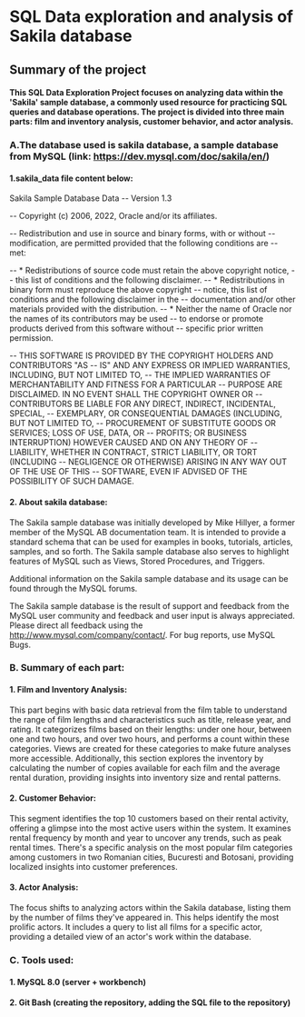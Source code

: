 # SQL Data exploration and analysis of Sakila database


## Summary of the project
#### This SQL Data Exploration Project focuses on analyzing data within the 'Sakila' sample database, a commonly used resource for practicing SQL queries and database operations. The project is divided into three main parts: film and inventory analysis, customer behavior, and actor analysis.

### A.The database used is sakila database, a sample database from MySQL (link: https://dev.mysql.com/doc/sakila/en/) 

#### 1.sakila_data file content below:
Sakila Sample Database Data
-- Version 1.3


-- Copyright (c) 2006, 2022, Oracle and/or its affiliates.

-- Redistribution and use in source and binary forms, with or without
-- modification, are permitted provided that the following conditions are
-- met:

-- * Redistributions of source code must retain the above copyright notice,
--   this list of conditions and the following disclaimer.
-- * Redistributions in binary form must reproduce the above copyright
--   notice, this list of conditions and the following disclaimer in the
--   documentation and/or other materials provided with the distribution.
-- * Neither the name of Oracle nor the names of its contributors may be used
--   to endorse or promote products derived from this software without
--   specific prior written permission.

-- THIS SOFTWARE IS PROVIDED BY THE COPYRIGHT HOLDERS AND CONTRIBUTORS "AS
-- IS" AND ANY EXPRESS OR IMPLIED WARRANTIES, INCLUDING, BUT NOT LIMITED TO,
-- THE IMPLIED WARRANTIES OF MERCHANTABILITY AND FITNESS FOR A PARTICULAR
-- PURPOSE ARE DISCLAIMED. IN NO EVENT SHALL THE COPYRIGHT OWNER OR
-- CONTRIBUTORS BE LIABLE FOR ANY DIRECT, INDIRECT, INCIDENTAL, SPECIAL,
-- EXEMPLARY, OR CONSEQUENTIAL DAMAGES (INCLUDING, BUT NOT LIMITED TO,
-- PROCUREMENT OF SUBSTITUTE GOODS OR SERVICES; LOSS OF USE, DATA, OR
-- PROFITS; OR BUSINESS INTERRUPTION) HOWEVER CAUSED AND ON ANY THEORY OF
-- LIABILITY, WHETHER IN CONTRACT, STRICT LIABILITY, OR TORT (INCLUDING
-- NEGLIGENCE OR OTHERWISE) ARISING IN ANY WAY OUT OF THE USE OF THIS
-- SOFTWARE, EVEN IF ADVISED OF THE POSSIBILITY OF SUCH DAMAGE.

#### 2. About sakila database:
The Sakila sample database was initially developed by Mike Hillyer, a former member of the MySQL AB documentation team. It is intended to provide a standard schema that can be used for examples in books, tutorials, articles, samples, and so forth. The Sakila sample database also serves to highlight features of MySQL such as Views, Stored Procedures, and Triggers.

Additional information on the Sakila sample database and its usage can be found through the MySQL forums.

The Sakila sample database is the result of support and feedback from the MySQL user community and feedback and user input is always appreciated. Please direct all feedback using the http://www.mysql.com/company/contact/. For bug reports, use MySQL Bugs.

### B. Summary of each part: 
#### 1. Film and Inventory Analysis:
This part begins with basic data retrieval from the film table to understand the range of film lengths and characteristics such as title, release year, and rating.
It categorizes films based on their lengths: under one hour, between one and two hours, and over two hours, and performs a count within these categories.
Views are created for these categories to make future analyses more accessible.
Additionally, this section explores the inventory by calculating the number of copies available for each film and the average rental duration, providing insights into inventory size and rental patterns.
#### 2. Customer Behavior:
This segment identifies the top 10 customers based on their rental activity, offering a glimpse into the most active users within the system.
It examines rental frequency by month and year to uncover any trends, such as peak rental times.
There's a specific analysis on the most popular film categories among customers in two Romanian cities, Bucuresti and Botosani, providing localized insights into customer preferences.
#### 3. Actor Analysis:
The focus shifts to analyzing actors within the Sakila database, listing them by the number of films they've appeared in. This helps identify the most prolific actors.
It includes a query to list all films for a specific actor, providing a detailed view of an actor's work within the database.

### C. Tools used:
#### 1. MySQL 8.0 (server + workbench)
#### 2. Git Bash (creating the repository, adding the SQL file to the repository)

